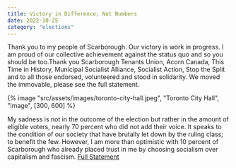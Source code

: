 ```yaml
---
title: Victory in Difference; Not Numbers
date: 2022-10-25
category: "elections"
---
```


Thank you to my people of Scarborough. Our victory is work in progress. I am proud of our collective achievement against the status quo and so you should be too.Thank you Scarborough Tenants Union, Acorn Canada, This Time in History, Municipal Socialist Alliance, Socialist Action, Stop the Split and to all those endorsed, volunteered and stood in solidarity. We moved the immovable, please see the full statement.

<!-- excerpt -->

{% image "src/assets/images/toronto-city-hall.jpeg", "Toronto City Hall", "image", [300, 600] %}

My sadness is not in the outcome of the election but rather in the amount of eligible voters, nearly 70 percent who did not add their voice. It speaks to the condition of our society that have brutally let down by the ruling class; to benefit the few. However, I am more than optimistic with 10 percent of Scarborough who already placed trust in me by choosing socialism over capitalism and fascism. [Full Statement](https://github.com/kiri-vadivelu/project-108/blob/main/src/statement-kiri-vadivelu.pdf)
